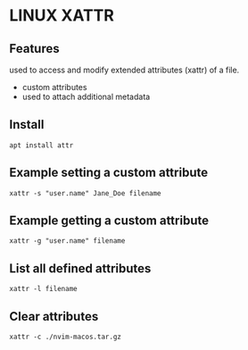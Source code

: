 # LINUX XATTR

## Features
used to access and modify extended attributes (xattr) of a file.
- custom attributes
- used to attach additional metadata

## Install
`apt install attr`

## Example setting a custom attribute
`xattr -s "user.name" Jane_Doe filename`

## Example getting a custom attribute
`xattr -g "user.name" filename`

## List all defined attributes
`xattr -l filename`

## Clear attributes
`xattr -c ./nvim-macos.tar.gz`